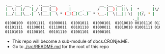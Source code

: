 ```sh
.__ .__. __ .  ..___.__      .             __ .__ .__..  .         .  ..___
|  \|  |/  `|_/ [__ [__)    _| _  _. __   /  `[__)|  ||\ |  * _    |\/|[__ 
|__/|__|\__.|  \[___|  \ * (_](_)(_._)  * \__.|  \|__|| \|  |(/, * |  |[___
                                                          ._|              
01000100  01001111  01000011  01001011  01000101  01010010 00101110 01100100 
01101111  01100011  01110011  00101110  01000011  01010010 01001111 01001110 
01101010  01100101  00101110  01001101  01000101 
```

- This repo will become a sub-module of docs.CRONje.ME.
- Go to [./src/README.md](./src/README.md) for the root of this repo